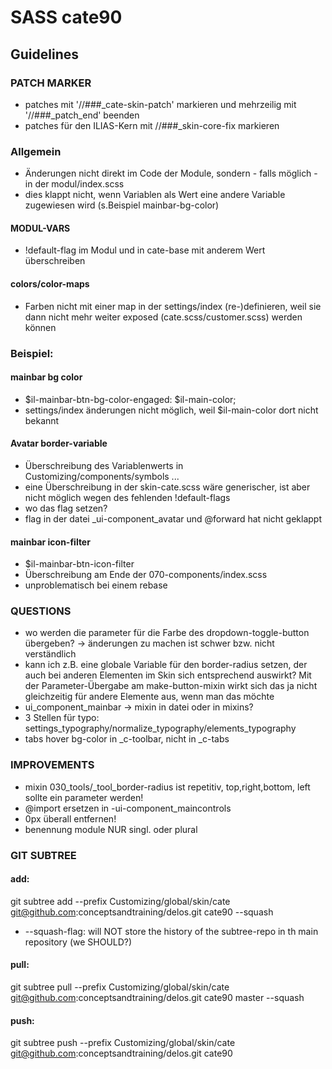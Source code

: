 # SASS cate90
## Guidelines

### PATCH MARKER
* patches mit '//###_cate-skin-patch' markieren und mehrzeilig mit '//###_patch_end' beenden
* patches für den ILIAS-Kern mit //###_skin-core-fix markieren

### Allgemein
* Änderungen nicht direkt im Code der Module, sondern - falls möglich - in der modul/index.scss
* dies klappt nicht, wenn Variablen als Wert eine andere Variable zugewiesen wird (s.Beispiel mainbar-bg-color)

#### MODUL-VARS
* !default-flag im Modul und in cate-base mit anderem Wert überschreiben 

#### colors/color-maps 
* Farben nicht mit einer map in der settings/index (re-)definieren, weil sie dann nicht mehr weiter exposed (cate.scss/customer.scss) werden können

### Beispiel: 

#### mainbar bg color
* $il-mainbar-btn-bg-color-engaged: $il-main-color;
* settings/index änderungen nicht möglich, weil $il-main-color dort nicht bekannt

#### Avatar border-variable
* Überschreibung des Variablenwerts in Customizing/components/symbols ...
* eine Überschreibung in der skin-cate.scss wäre generischer, ist aber nicht möglich wegen des fehlenden !default-flags
* wo das flag setzen? 
* flag in der datei _ui-component_avatar und @forward hat nicht geklappt 

#### mainbar icon-filter
* $il-mainbar-btn-icon-filter
* Überschreibung am Ende der 070-components/index.scss
* unproblematisch bei einem rebase

### QUESTIONS
* wo werden die parameter für die Farbe des dropdown-toggle-button übergeben? -> änderungen zu machen ist schwer bzw. nicht verständlich
* kann ich z.B. eine globale Variable für den border-radius setzen, der auch bei anderen Elementen im Skin sich entsprechend auswirkt? Mit der Parameter-Übergabe am make-button-mixin wirkt sich das ja nicht gleichzeitig für andere Elemente aus, wenn man das möchte
* ui_component_mainbar -> mixin in datei oder in mixins?
* 3 Stellen für typo: settings_typography/normalize_typography/elements_typography
* tabs hover bg-color in _c-toolbar, nicht in _c-tabs

### IMPROVEMENTS
* mixin 030_tools/_tool_border-radius ist repetitiv, top,right,bottom, left sollte ein parameter werden!
* @import ersetzen in -ui-component_maincontrols
* 0px überall entfernen!
* benennung module NUR singl. oder plural

### GIT SUBTREE 

#### add:
git subtree add --prefix Customizing/global/skin/cate git@github.com:conceptsandtraining/delos.git cate90 --squash
* --squash-flag: will NOT store the history of the subtree-repo in th main repository (we SHOULD?)

#### pull: 
git subtree pull --prefix Customizing/global/skin/cate git@github.com:conceptsandtraining/delos.git cate90 master --squash

#### push:
git subtree push --prefix Customizing/global/skin/cate git@github.com:conceptsandtraining/delos.git cate90
